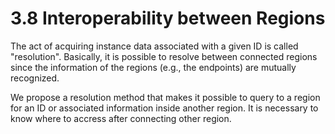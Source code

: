 # 3.8 Interoperability between Regions

The act of acquiring instance data associated with a given ID is called "resolution". Basically, it is possible to resolve between connected regions since the information of the regions (e.g., the endpoints) are mutually recognized.

We propose a resolution method that makes it possible to query to a region for an ID or associated information inside another region. It is necessary to know where to accress after connecting other region.

